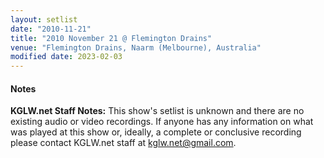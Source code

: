 ```yaml
---
layout: setlist
date: "2010-11-21"
title: "2010 November 21 @ Flemington Drains"
venue: "Flemington Drains, Naarm (Melbourne), Australia"
modified date: 2023-02-03
---
```


#### Notes

**KGLW.net Staff Notes:** This show's setlist is unknown and there are no existing audio or video recordings. If anyone has any information on what was played at this show or, ideally, a complete or conclusive recording please contact KGLW.net staff at kglw.net@gmail.com.
